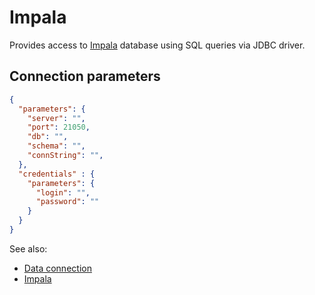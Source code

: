 <!-- TITLE: Impala -->
<!-- SUBTITLE: -->

# Impala

Provides access to [Impala](https://impala.apache.org/) database using SQL queries via JDBC driver.

## Connection parameters

```json
{
  "parameters": {
    "server": "",
    "port": 21050,
    "db": "",
    "schema": "",
    "connString": "",
  },
  "credentials" : {
    "parameters": {
      "login": "",
      "password": ""
    }
  }
}
```

See also:

* [Data connection](../data-connection.md)
* [Impala](https://impala.apache.org/)
